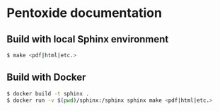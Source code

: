 # Pentoxide documentation

## Build with local Sphinx environment

```bash
$ make <pdf|html|etc.>
```

## Build with Docker

```bash
$ docker build -t sphinx .
$ docker run -v $(pwd)/sphinx:/sphinx sphinx make <pdf|html|etc.>
```
